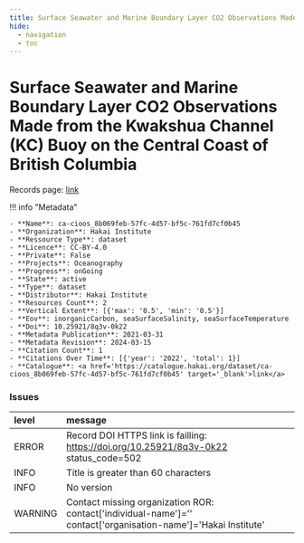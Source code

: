 ```yaml
---
title: Surface Seawater and Marine Boundary Layer CO2 Observations Made from the Kwakshua Channel (KC) Buoy on the Central Coast of British Columbia
hide:
  - navigation
  - toc
---
```


# Surface Seawater and Marine Boundary Layer CO2 Observations Made from the Kwakshua Channel (KC) Buoy on the Central Coast of British Columbia

Records page: <a href='https://catalogue.hakai.org/dataset/ca-cioos_8b069feb-57fc-4d57-bf5c-761fd7cf0b45' target='_blank'>link</a>

<div id='map'></div>

!!! info "Metadata"
    
    - **Name**: ca-cioos_8b069feb-57fc-4d57-bf5c-761fd7cf0b45 
    - **Organization**: Hakai Institute 
    - **Ressource Type**: dataset 
    - **Licence**: CC-BY-4.0 
    - **Private**: False 
    - **Projects**: Oceanography 
    - **Progress**: onGoing 
    - **State**: active 
    - **Type**: dataset 
    - **Distributor**: Hakai Institute 
    - **Resources Count**: 2 
    - **Vertical Extent**: [{'max': '0.5', 'min': '0.5'}] 
    - **Eov**: inorganicCarbon, seaSurfaceSalinity, seaSurfaceTemperature 
    - **Doi**: 10.25921/8q3v-0k22 
    - **Metadata Publication**: 2021-03-31 
    - **Metadata Revision**: 2024-03-15 
    - **Citation Count**: 1 
    - **Citations Over Time**: [{'year': '2022', 'total': 1}] 
    - **Catalogue**: <a href='https://catalogue.hakai.org/dataset/ca-cioos_8b069feb-57fc-4d57-bf5c-761fd7cf0b45' target='_blank'>link</a> 

### Issues

| level   | message                                                                                                         |
|:--------|:----------------------------------------------------------------------------------------------------------------|
| ERROR   | Record DOI HTTPS link is failling: https://doi.org/10.25921/8q3v-0k22 status_code=502                           |
| INFO    | Title is greater than 60 characters                                                                             |
| INFO    | No version                                                                                                      |
| WARNING | Contact missing organization ROR:  contact['individual-name']='' contact['organisation-name']='Hakai Institute' |

<script>
   document.addEventListener("DOMContentLoaded", function() {
    var map = L.map('map').setView([51.505, -125.09], 5);
    L.tileLayer('https://tile.openstreetmap.org/{z}/{x}/{y}.png', {
        maxZoom: 19,
        attribution: '&copy; <a href="http://www.openstreetmap.org/copyright">OpenStreetMap</a>'
    }).addTo(map);
    var geojsonFeature = {
        "type": "Feature",
        "properties": {
            "name" : "Surface Seawater and Marine Boundary Layer CO2 Observations Made from the Kwakshua Channel (KC) Buoy on the Central Coast of British Columbia"
        },
        "geometry": {'type': 'Point', 'coordinates': [-127.9697, 51.6507]}
    }
    L.geoJSON(geojsonFeature).addTo(map);
   })
</script>